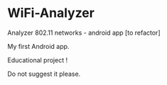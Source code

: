 # WiFi-Analyzer
Analyzer 802.11 networks - android app [to refactor]

My first Android app.

Educational project !

Do not suggest it please.

